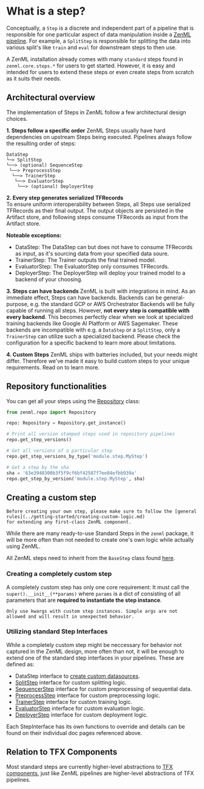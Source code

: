 # What is a step?

Conceptually, a `Step` is a discrete and independent part of a pipeline that is responsible for one particular aspect of data manipulation inside a [ZenML pipeline](../pipelines/what-is-a-pipeline.md). For example, a `SplitStep` is responsible for splitting the data into various split's like `train` and `eval` for downstream steps to then use.

A ZenML installation already comes with many `standard` steps found in `zenml.core.steps.*` for users to get started. However, it is easy and intended for users to extend these steps or even create steps from scratch as it suits their needs.

## Architectural overview

The implementation of Steps in ZenML follow a few architectural design choices.

**1. Steps follow a specific order** ZenML Steps usually have hard dependencies on upstream Steps being executed. Pipelines always follow the resulting order of steps:

```text
DataStep  
└─> SplitStep  
└──> (optional) SequenceStep  
 └──> PreprocessStep  
  └──> TrainerStep  
   └──> EvaluatorStep  
    └──> (optional) DeployerStep
```

**2. Every step generates serialized TFRecords**  
To ensure uniform interoperability between Steps, all Steps use serialized TFRecords as their final output. The output objects are persisted in the Artifact store, and following steps consume TFRecords as input from the Artifact store.

**Noteable exceptions:**

* DataStep: The DataStep can but does not have to consume TFRecords as input, as it's sourcing data from your specified data soure.
* TrainerStep: The Trainer outputs the final trained model.
* EvaluatorStep: The EvaluatorStep only consumes TFRecords.
* DeployerStep: The DeployerStep will deploy your trained model to a backend of your choosing.

**3. Steps can have backends** ZenML is built with integrations in mind. As an immediate effect, Steps can have backends. Backends can be general-purpose, e.g. the standard GCP or AWS Orchestrator Backends will be fully capable of running all steps. However, **not every step is compatible with every backend**. This becomes perfectly clear when we look at specialized training backends like Google AI Platform or AWS Sagemaker. These backends are incompatible with e.g. a `DataStep` or a `SplitStep`, only a `TrainerStep` can utilize such a specialized backend. Please check the configuration for a specific backend to learn more about limitations.

**4. Custom Steps** ZenML ships with batteries included, but your needs might differ. Therefore we've made it easy to build custom steps to your unique requirements. Read on to learn more.

## Repository functionalities

You can get all your steps using the [Repository](../repository/what-is-a-repository.md) class:

```python
from zenml.repo import Repository

repo: Repository = Repository.get_instance()

# Print all version stamped steps used in repository pipelines 
repo.get_step_versions()

# Get all versions of a particular step
repo.get_step_versions_by_type('module.step.MyStep')

# Get a step by the sha
sha = '63e3948300b3f5f9cf6bf42587f7ee84efbb939a'
repo.get_step_by_version('module.step.MyStep', sha)
```

## Creating a custom step

```text
Before creating your own step, please make sure to follow the [general rules](../getting-started/creating-custom-logic.md)
for extending any first-class ZenML component.
```

While there are many ready-to-use Standard Steps in the `zenml` package, it will be more often than not needed to create one's own logic while actually using ZenML.

All ZenML steps need to inherit from the `BaseStep` class found [here](https://github.com/maiot-io/zenml/blob/main/zenml/core/steps/base_step.py).

### Creating a completely custom step

A completely custom step has only one core requirement: It must call the `super().__init__(**params)` where `params` is a dict of consisting of all parameters that are **required to instantiate the step instance**.

```text
Only use kwargs with custom step instances. Simple args are not allowed and will result in unexpected behavior.
```

### Utilizing standard Step Interfaces

While a completely custom step might be neccessary for behavior not captured in the ZenML design, more often than not, it will be enough to extend one of the standard step interfaces in your pipelines. These are defined as:

* DataStep interface to [create custom datasources](../datasources/what-is-a-datasource.md).
* [SplitStep](split/built-in.md) interface for custom splitting logic.
* [SequencerStep](sequencer.md) interface for custom preprocessing of sequential data.
* [PreprocessStep](preprocess.md) interface for custom preprocessing logic.
* [TrainerStep](trainer.md) interface for custom training logic.
* [EvaluatorStep](evaluator.md) interface for custom evaluation logic.
* [DeployerStep](deployer.md) interface for custom deployment logic.

Each StepInterface has its own functions to override and details can be found on their individual doc pages referenced above.

## Relation to TFX Components

Most standard steps are currently higher-level abstractions to [TFX components](https://github.com/tensorflow/tfx/tree/master/tfx/components), just like ZenML pipelines are higher-level abstractions of TFX pipelines.

